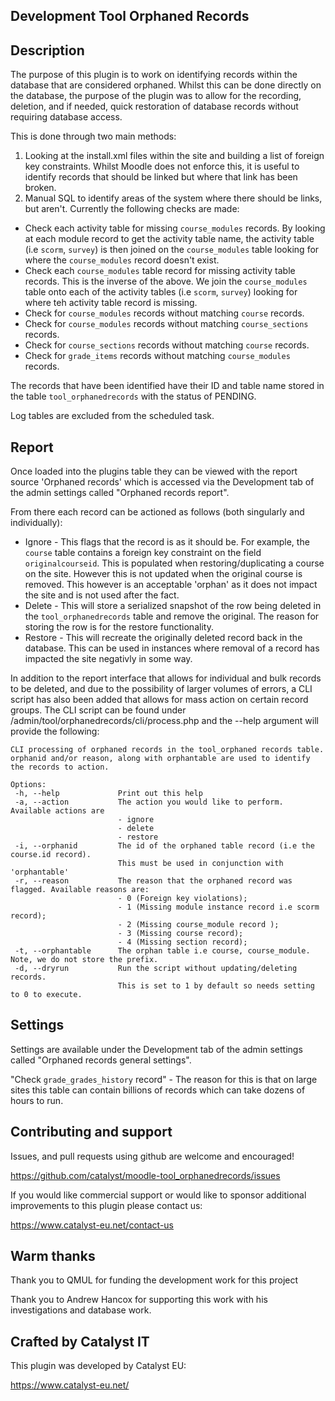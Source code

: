## Development Tool Orphaned Records

Description
------------------------

The purpose of this plugin is to work on identifying records within the database that are considered orphaned.
Whilst this can be done directly on the database, the purpose of the plugin was to allow for the recording, deletion,
and if needed, quick restoration of database records without requiring database access.

This is done through two main methods:

1. Looking at the install.xml files within the site and building a list of foreign key constraints. Whilst Moodle
   does not enforce this, it is useful to identify records that should be linked but where that link has been broken.
2. Manual SQL to identify areas of the system where there should be links, but aren't. Currently the following
   checks are made:

* Check each activity table for missing `course_modules` records.
  By looking at each module record to get the activity table name, the activity table (i.e `scorm`, `survey`)
  is then joined on the `course_modules` table looking for where the `course_modules` record doesn't exist.
* Check each `course_modules` table record for missing activity table records.
  This is the inverse of the above. We join the `course_modules` table onto each of the activity tables
  (i.e `scorm`, `survey`) looking for where teh activity table record is missing.
* Check for `course_modules` records without matching `course` records.
* Check for `course_modules` records without matching `course_sections` records.
* Check for `course_sections` records without matching `course` records.
* Check for `grade_items` records without matching `course_modules` records.

The records that have been identified have their ID and table name stored in the table `tool_orphanedrecords`
with the status of PENDING.

Log tables are excluded from the scheduled task.

Report
------

Once loaded into the plugins table they can be viewed with the report source 'Orphaned records' which is accessed via the
Development tab of the admin settings called "Orphaned records report".

From there each record can be actioned as follows (both singularly and individually):

* Ignore - This flags that the record is as it should be. For example, the `course` table contains a foreign key constraint 
  on the field `originalcourseid`. This is populated when restoring/duplicating a course on the site. However this is not updated
  when the original course is removed. This however is an acceptable 'orphan' as it does not impact the site and is not used after the fact.
* Delete - This will store a serialized snapshot of the row being deleted in the `tool_orphanedrecords` table and remove the original.
  The reason for storing the row is for the restore functionality.
* Restore - This will recreate the originally deleted record back in the database. This can be used in instances where removal of a record
  has impacted the site negativly in some way.

In addition to the report interface that allows for individual and bulk records to be deleted, and due to the possibility of larger volumes of errors,
a CLI script has also been added that allows for mass action on certain record groups.
The CLI script can be found under /admin/tool/orphanedrecords/cli/process.php and the --help argument will provide the following:

```
CLI processing of orphaned records in the tool_orphaned records table.
orphanid and/or reason, along with orphantable are used to identify the records to action.

Options:
 -h, --help             Print out this help
 -a, --action           The action you would like to perform. Available actions are
                        - ignore
                        - delete
                        - restore
 -i, --orphanid         The id of the orphaned table record (i.e the course.id record).
                        This must be used in conjunction with 'orphantable'
 -r, --reason           The reason that the orphaned record was flagged. Available reasons are:
                        - 0 (Foreign key violations);
                        - 1 (Missing module instance record i.e scorm record);
                        - 2 (Missing course_module record );
                        - 3 (Missing course record);
                        - 4 (Missing section record);
 -t, --orphantable      The orphan table i.e course, course_module. Note, we do not store the prefix.
 -d, --dryrun           Run the script without updating/deleting records.
                        This is set to 1 by default so needs setting to 0 to execute.
```

Settings 
--------

Settings are available under the Development tab of the admin settings called "Orphaned records general settings".

"Check `grade_grades_history` record" - The reason for this is that on large sites this table can contain billions of records
which can take dozens of hours to run.

Contributing and support
------------------------

Issues, and pull requests using github are welcome and encouraged!

https://github.com/catalyst/moodle-tool_orphanedrecords/issues

If you would like commercial support or would like to sponsor additional improvements
to this plugin please contact us:

https://www.catalyst-eu.net/contact-us

Warm thanks
-----------

Thank you to QMUL for funding the development work for this project

Thank you to Andrew Hancox for supporting this work with his investigations and database work.

Crafted by Catalyst IT
----------------------

This plugin was developed by Catalyst EU:

https://www.catalyst-eu.net/